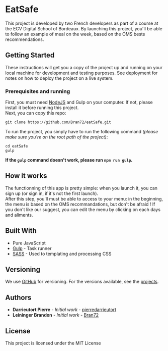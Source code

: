 # EatSafe

This project is developed by two French developers as part of a course at the ECV Digital School of Bordeaux.
By launching this project, you'll be able to follow an example of meal on the week, based on the OMS
bests recommendations.

## Getting Started
These instructions will get you a copy of the project up and running on your local machine for development and testing purposes.
See deployment for notes on how to deploy the project on a live system.

### Prerequisites and running
First, you must need [NodeJS](https://nodejs.org/en/) and Gulp on your computer. If not, please install it before running this project.  
Next, you can copy this repo: 

```
git clone https://github.com/Bran72/eatSafe.git
```

To run the project, you simply have to run the following command *(please make sure you're on the root path of the project)*:
```
cd eatSafe
gulp
```

**If the `gulp` command doesn't work, please run `npm run gulp`.**

## How it works
The functionning of this app is pretty simple: when you launch it, you can sign up (or sign in, if it's not the first launch).  
After this step, you'll must be able to access to your menu: in the beginning, the menu is based on the OMS recommandations, but don't be afraid ! If
you don't like our suggest, you can edit the menu by clicking on each days and aliments.

## Built With
* Pure JavaScript
* [Gulp](https://gulpjs.com/) - Task runner
* [SASS](https://sass-lang.com/) - Used to templating and processing CSS


## Versioning

We use [GitHub](https://github.com/) for versioning. For the versions available, see the [projects](https://github.com/Bran72/eatSafe/projects). 

## Authors

* **Darrieutort Pierre** - *Initial work* - [pierredarrieutort](https://github.com/pierredarrieutort)
* **Leininger Brandon** - *Initial work* - [Bran72](https://github.com/Bran72)

## License

This project is licensed under the MIT License

